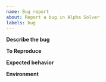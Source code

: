 ```yaml
---
name: Bug report
about: Report a bug in Alpha Solver
labels: bug
---
```


**Describe the bug**

**To Reproduce**

**Expected behavior**

**Environment**

